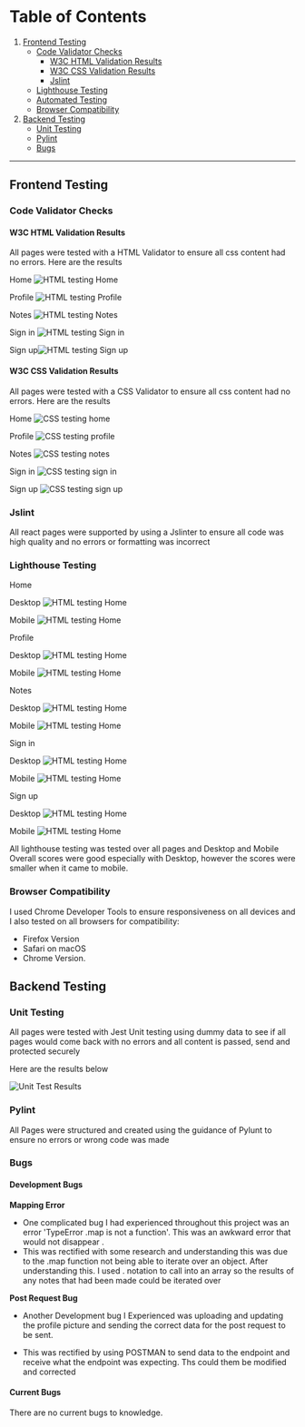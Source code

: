 # Table of Contents

1. [Frontend Testing](#frontend-testing)
   - [Code Validator Checks](#code-validator-checks)
     - [W3C HTML Validation Results](#w3c-html-validation-results)
     - [W3C CSS Validation Results](#w3c-css-validation-results)
     - [Jslint](#jslint)
   - [Lighthouse Testing](#lighthouse-testing)
   - [Automated Testing](#automated-testing)
   - [Browser Compatibility](#browser-compatibility)
2. [Backend Testing](#backend-testing)
   - [Unit Testing](#unit-testing)
   - [Pylint](#pylint)
   - [Bugs](#bugs)

---

## Frontend Testing

### Code Validator Checks

#### W3C HTML Validation Results

All pages were tested with a HTML Validator to ensure all css content had no errors. Here are the results

Home
![HTML testing Home](https://res.cloudinary.com/dbjm35bjd/image/upload/v1719951828/Screenshot_2024-07-02_211018_no4bsq.png)

Profile
![HTML testing Profile](https://res.cloudinary.com/dbjm35bjd/image/upload/v1719951828/Screenshot_2024-07-02_211044_hh59l0.png)

Notes
![HTML testing Notes](https://res.cloudinary.com/dbjm35bjd/image/upload/v1719951828/Screenshot_2024-07-02_210926_hdn3en.png)

Sign in
![HTML testing Sign in](https://res.cloudinary.com/dbjm35bjd/image/upload/v1719951827/Screenshot_2024-07-02_211031_ggroxb.png)

Sign up![HTML testing Sign up](https://res.cloudinary.com/dbjm35bjd/image/upload/v1719951828/Screenshot_2024-07-02_211004_szfnlx.png)

#### W3C CSS Validation Results

All pages were tested with a CSS Validator to ensure all css content had no errors. Here are the results

Home
![CSS testing home](https://res.cloudinary.com/dbjm35bjd/image/upload/v1719951828/Screenshot_2024-07-02_211134_xgke1i.png)

Profile
![CSS testing profile](https://res.cloudinary.com/dbjm35bjd/image/upload/v1719951828/Screenshot_2024-07-02_211204_b4secb.png)

Notes
![CSS testing notes](https://res.cloudinary.com/dbjm35bjd/image/upload/v1719951828/Screenshot_2024-07-02_211154_gitdc1.png)

Sign in
![CSS testing sign in](https://res.cloudinary.com/dbjm35bjd/image/upload/v1719951828/Screenshot_2024-07-02_211216_ffyqqf.png)

Sign up
![CSS testing sign up](https://res.cloudinary.com/dbjm35bjd/image/upload/v1719951828/Screenshot_2024-07-02_211230_lzykch.png)

### Jslint

All react pages were supported by using a Jslinter to ensure all code was high quality and no errors or formatting was incorrect

### Lighthouse Testing

Home

Desktop
![HTML testing Home](https://res.cloudinary.com/dbjm35bjd/image/upload/v1719951828/Screenshot_2024-07-02_211018_no4bsq.png)

Mobile
![HTML testing Home](https://res.cloudinary.com/dbjm35bjd/image/upload/v1719951828/Screenshot_2024-07-02_211018_no4bsq.png)

Profile

Desktop
![HTML testing Home](https://res.cloudinary.com/dbjm35bjd/image/upload/v1719952956/Screenshot_2024-07-02_214054_irzio8.png)

Mobile
![HTML testing Home](https://res.cloudinary.com/dbjm35bjd/image/upload/v1719952951/Screenshot_2024-07-02_214150_nfxyp6.png)

Notes

Desktop
![HTML testing Home](https://res.cloudinary.com/dbjm35bjd/image/upload/v1719952957/Screenshot_2024-07-02_214028_ihyjt9.png)

Mobile
![HTML testing Home](https://res.cloudinary.com/dbjm35bjd/image/upload/v1719952957/Screenshot_2024-07-02_214001_gnzcj2.png)

Sign in

Desktop
![HTML testing Home](https://res.cloudinary.com/dbjm35bjd/image/upload/v1719952958/Screenshot_2024-07-02_213853_z6wamc.png)

Mobile
![HTML testing Home](https://res.cloudinary.com/dbjm35bjd/image/upload/v1719952958/Screenshot_2024-07-02_213912_gc3gkf.png)

Sign up

Desktop
![HTML testing Home](https://res.cloudinary.com/dbjm35bjd/image/upload/v1719953318/Screenshot_2024-07-02_214810_czq2c8.png)

Mobile
![HTML testing Home](https://res.cloudinary.com/dbjm35bjd/image/upload/v1719953318/Screenshot_2024-07-02_214751_wxrtrs.png)

All lighthouse testing was tested over all pages and Desktop and Mobile
Overall scores were good especially with Desktop, however the scores were smaller when it came to mobile.

### Browser Compatibility

I used Chrome Developer Tools to ensure responsiveness on all devices and I also tested on all browsers for compatibility:

- Firefox Version
- Safari on macOS
- Chrome Version.

## Backend Testing

### Unit Testing

All pages were tested with Jest Unit testing using dummy data to see if all pages would come back with no errors and all content is passed, send and protected securely

Here are the results below

![Unit Test Results](https://res.cloudinary.com/dbjm35bjd/image/upload/v1719952189/Screenshot_2024-06-25_203921_riumzp.png)

### Pylint

All Pages were structured and created using the guidance of Pylunt to ensure no errors or wrong code was made

### Bugs

#### Development Bugs

**Mapping Error**

- One complicated bug I had experienced throughout this project was an error 'TypeError .map is not a function'. This was an awkward error that would not disappear .
- This was rectified with some research and understanding this was due to the .map function not being able to iterate over an object. After understanding this. I used . notation to call into an array so the results of any notes that had been made could be iterated over

**Post Request Bug**

- Another Development bug I Experienced was uploading and updating the profile picture and sending the correct data for the post request to be sent.

- This was rectified by using POSTMAN to send data to the endpoint and receive what the endpoint was expecting. Ths could them be modified and corrected

#### Current Bugs

There are no current bugs to knowledge.
